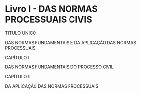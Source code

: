# Livro I - DAS NORMAS PROCESSUAIS CIVIS

TÍTULO ÚNICO

DAS NORMAS FUNDAMENTAIS E DA APLICAÇÃO DAS NORMAS PROCESSUAIS

CAPÍTULO I

DAS NORMAS FUNDAMENTAIS DO PROCESSO CIVIL

CAPÍTULO II

DA APLICAÇÃO DAS NORMAS PROCESSUAIS
